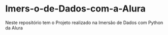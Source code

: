 # Imers-o-de-Dados-com-a-Alura
Neste repositório tem o Projeto realizado na Imersão de Dados com Python da Alura
